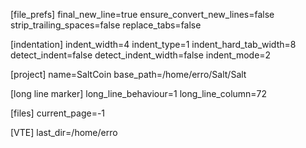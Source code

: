 [file_prefs]
final_new_line=true
ensure_convert_new_lines=false
strip_trailing_spaces=false
replace_tabs=false

[indentation]
indent_width=4
indent_type=1
indent_hard_tab_width=8
detect_indent=false
detect_indent_width=false
indent_mode=2

[project]
name=SaltCoin
base_path=/home/erro/Salt/Salt

[long line marker]
long_line_behaviour=1
long_line_column=72

[files]
current_page=-1

[VTE]
last_dir=/home/erro

